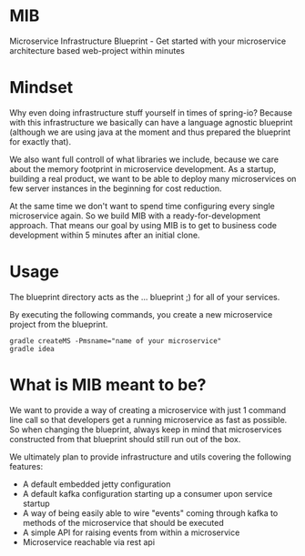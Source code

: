 MIB
===

Microservice Infrastructure Blueprint - Get started with your microservice architecture based web-project within minutes

Mindset
===
Why even doing infrastructure stuff yourself in times of spring-io? Because with this infrastructure we basically can have a language agnostic blueprint (although we are using java at the moment and thus prepared the blueprint for exactly that).

We also want full controll of what libraries we include, because we care about the memory footprint in microservice development. As a startup, building a real product, we want to be able to deploy many microservices on few server instances in the beginning for cost reduction.

At the same time we don't want to spend time configuring every single microservice again. So we build MIB with a ready-for-development approach. That means our goal by using MIB is to get to business code development within 5 minutes after an initial clone.

Usage
===
The blueprint directory acts as the ... blueprint ;) for all of your services.

By executing the following commands, you create a new microservice project from the blueprint. 

```
gradle createMS -Pmsname="name of your microservice"
gradle idea
```

What is MIB meant to be?
===
We want to provide a way of creating a microservice with just 1 command line call so that developers get a running microservice as fast as possible. So when changing the blueprint, always keep in mind that microservices constructed from that blueprint should still run out of the box.

We ultimately plan to provide infrastructure and utils covering the following features:
- A default embedded jetty configuration
- A default kafka configuration starting up a consumer upon service startup
- A way of being easily able to wire "events" coming through kafka to methods of the microservice that should be executed
- A simple API for raising events from within a microservice
- Microservice reachable via rest api

